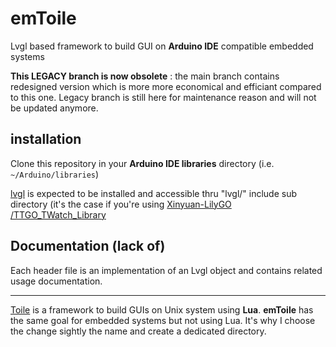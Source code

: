 # emToile
Lvgl based framework to build GUI on **Arduino IDE** compatible embedded systems

**This LEGACY branch is now obsolete** : the main branch contains redesigned version which is more more economical and efficiant compared to this one.
Legacy branch is still here for maintenance reason and will not be updated anymore.

## installation

Clone this repository in your **Arduino IDE libraries** directory (i.e. ``~/Arduino/libraries``)

[lvgl](https://lvgl.io/) is expected to be installed and accessible thru "lvgl/" include sub directory (it's the case if you're using [Xinyuan-LilyGO /TTGO_TWatch_Library](https://github.com/Xinyuan-LilyGO/TTGO_TWatch_Library)

## Documentation (lack of)

Each header file is an implementation of an Lvgl object and contains related usage documentation.

---

[Toile](https://github.com/destroyedlolo/Toile) is a framework to build GUIs on Unix system using **Lua**. **emToile** has the same goal for embedded systems but not using Lua. It's why I choose the change sightly the name and create a dedicated directory.
